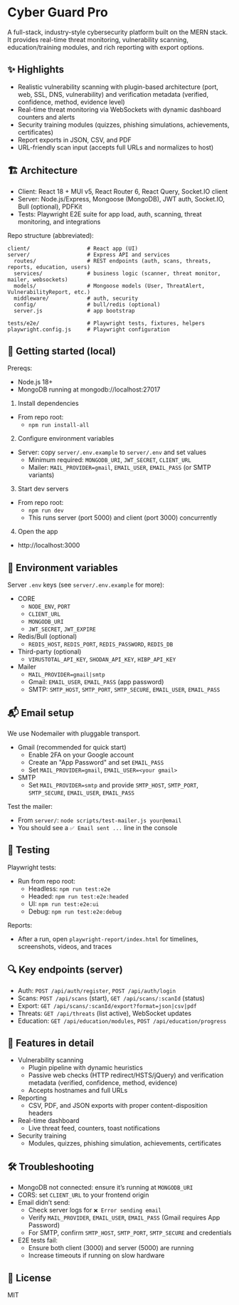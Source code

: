 # Cyber Guard Pro

A full-stack, industry-style cybersecurity platform built on the MERN stack. It provides real-time threat monitoring, vulnerability scanning, education/training modules, and rich reporting with export options.

## ✨ Highlights

- Realistic vulnerability scanning with plugin-based architecture (port, web, SSL, DNS, vulnerability) and verification metadata (verified, confidence, method, evidence level)
- Real-time threat monitoring via WebSockets with dynamic dashboard counters and alerts
- Security training modules (quizzes, phishing simulations, achievements, certificates)
- Report exports in JSON, CSV, and PDF
- URL-friendly scan input (accepts full URLs and normalizes to host)

## 🏗️ Architecture

- Client: React 18 + MUI v5, React Router 6, React Query, Socket.IO client
- Server: Node.js/Express, Mongoose (MongoDB), JWT auth, Socket.IO, Bull (optional), PDFKit
- Tests: Playwright E2E suite for app load, auth, scanning, threat monitoring, and integrations

Repo structure (abbreviated):

```
client/                  # React app (UI)
server/                  # Express API and services
  routes/                # REST endpoints (auth, scans, threats, reports, education, users)
  services/              # business logic (scanner, threat monitor, mailer, websockets)
  models/                # Mongoose models (User, ThreatAlert, VulnerabilityReport, etc.)
  middleware/            # auth, security
  config/                # bull/redis (optional)
  server.js              # app bootstrap

tests/e2e/               # Playwright tests, fixtures, helpers
playwright.config.js     # Playwright configuration
```

## 🚀 Getting started (local)

Prereqs:

- Node.js 18+
- MongoDB running at mongodb://localhost:27017

1. Install dependencies

- From repo root:
  - `npm run install-all`

2. Configure environment variables

- Server: copy `server/.env.example` to `server/.env` and set values
  - Minimum required: `MONGODB_URI`, `JWT_SECRET`, `CLIENT_URL`
  - Mailer: `MAIL_PROVIDER=gmail`, `EMAIL_USER`, `EMAIL_PASS` (or SMTP variants)

3. Start dev servers

- From repo root:
  - `npm run dev`
  - This runs server (port 5000) and client (port 3000) concurrently

4. Open the app

- http://localhost:3000

## 🔐 Environment variables

Server `.env` keys (see `server/.env.example` for more):

- CORE
  - `NODE_ENV`, `PORT`
  - `CLIENT_URL`
  - `MONGODB_URI`
  - `JWT_SECRET`, `JWT_EXPIRE`
- Redis/Bull (optional)
  - `REDIS_HOST`, `REDIS_PORT`, `REDIS_PASSWORD`, `REDIS_DB`
- Third-party (optional)
  - `VIRUSTOTAL_API_KEY`, `SHODAN_API_KEY`, `HIBP_API_KEY`
- Mailer
  - `MAIL_PROVIDER=gmail|smtp`
  - Gmail: `EMAIL_USER`, `EMAIL_PASS` (app password)
  - SMTP: `SMTP_HOST`, `SMTP_PORT`, `SMTP_SECURE`, `EMAIL_USER`, `EMAIL_PASS`

## 📬 Email setup

We use Nodemailer with pluggable transport.

- Gmail (recommended for quick start)
  - Enable 2FA on your Google account
  - Create an "App Password" and set `EMAIL_PASS`
  - Set `MAIL_PROVIDER=gmail`, `EMAIL_USER=<your gmail>`
- SMTP
  - Set `MAIL_PROVIDER=smtp` and provide `SMTP_HOST`, `SMTP_PORT`, `SMTP_SECURE`, `EMAIL_USER`, `EMAIL_PASS`

Test the mailer:

- From `server/`: `node scripts/test-mailer.js your@email`
- You should see a `✅ Email sent ...` line in the console

## 🧪 Testing

Playwright tests:

- Run from repo root:
  - Headless: `npm run test:e2e`
  - Headed: `npm run test:e2e:headed`
  - UI: `npm run test:e2e:ui`
  - Debug: `npm run test:e2e:debug`

Reports:

- After a run, open `playwright-report/index.html` for timelines, screenshots, videos, and traces

## 🔍 Key endpoints (server)

- Auth: `POST /api/auth/register`, `POST /api/auth/login`
- Scans: `POST /api/scans` (start), `GET /api/scans/:scanId` (status)
- Export: `GET /api/scans/:scanId/export?format=json|csv|pdf`
- Threats: `GET /api/threats` (list active), WebSocket updates
- Education: `GET /api/education/modules`, `POST /api/education/progress`

## 🧠 Features in detail

- Vulnerability scanning
  - Plugin pipeline with dynamic heuristics
  - Passive web checks (HTTP redirect/HSTS/jQuery) and verification metadata (verified, confidence, method, evidence)
  - Accepts hostnames and full URLs
- Reporting
  - CSV, PDF, and JSON exports with proper content-disposition headers
- Real-time dashboard
  - Live threat feed, counters, toast notifications
- Security training
  - Modules, quizzes, phishing simulation, achievements, certificates

## 🛠️ Troubleshooting

- MongoDB not connected: ensure it’s running at `MONGODB_URI`
- CORS: set `CLIENT_URL` to your frontend origin
- Email didn’t send:
  - Check server logs for `❌ Error sending email`
  - Verify `MAIL_PROVIDER`, `EMAIL_USER`, `EMAIL_PASS` (Gmail requires App Password)
  - For SMTP, confirm `SMTP_HOST`, `SMTP_PORT`, `SMTP_SECURE` and credentials
- E2E tests fail:
  - Ensure both client (3000) and server (5000) are running
  - Increase timeouts if running on slow hardware

## 📄 License

MIT
